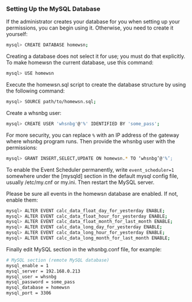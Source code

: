 ### Setting Up the MySQL Database

If the administrator creates your database for you when setting up your permissions, you can begin using it. Otherwise, you need to create it yourself:
```sh
mysql> CREATE DATABASE homewsn;
```
Creating a database does not select it for use; you must do that explicitly. To make homewsn the current database, use this command:
```sh
mysql> USE homewsn
```
Execute the homewsn.sql script to create the database structure by using the following command:
```sh
mysql> SOURCE path/to/homewsn.sql;
```
Create a whsnbg user:
```sh
mysql> CREATE USER 'whsnbg'@'%' IDENTIFIED BY 'some_pass';
```
For more security, you can replace `%` with an IP address of the gateway where whsnbg program runs.
Then provide the whsnbg user with the permissions:
```sh
mysql> GRANT INSERT,SELECT,UPDATE ON homewsn.* TO ‘whsnbg’@'%’;
```
To enable the Event Scheduler permanently, write `event_scheduler=1` somewhere under the [mysqld] section in the default mysql config file, usually /etc/my.cnf or my.ini. Then restart the MySQL server.

Please be sure all events in the homewsn database are enabled. If not, enable them:
```sh
mysql> ALTER EVENT calc_data_float_day_for_yesterday ENABLE;
mysql> ALTER EVENT calc_data_float_hour_for_yesterday ENABLE;
mysql> ALTER EVENT calc_data_float_month_for_last_month ENABLE;
mysql> ALTER EVENT calc_data_long_day_for_yesterday ENABLE;
mysql> ALTER EVENT calc_data_long_hour_for_yesterday ENABLE;
mysql> ALTER EVENT calc_data_long_month_for_last_month ENABLE;
```
Finally edit MySQL section in the whsnbg.conf file, for example:
```sh
# MySQL section (remote MySQL database)
mysql_enable = 1
mysql_server = 192.168.0.213
mysql_user = whsnbg
mysql_password = some_pass
mysql_database = homewsn
mysql_port = 3306
```
